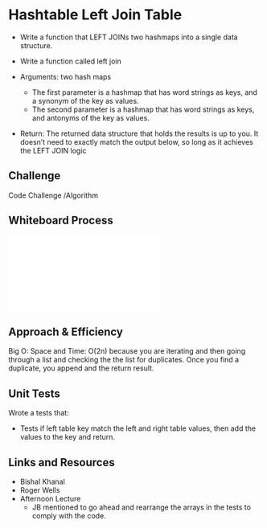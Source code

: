 
# Hashtable Left Join Table
<!-- Short summary or background information -->
- Write a function that LEFT JOINs two hashmaps into a single data structure.

- Write a function called left join
- Arguments: two hash maps
  - The first parameter is a hashmap that has word strings as keys, and a synonym of the key as values.
  - The second parameter is a hashmap that has word strings as keys, and antonyms of the key as values.
- Return: The returned data structure that holds the results is up to you. It doesn’t need to exactly match the output below, so long as it achieves the LEFT JOIN logic

## Challenge
<!-- Description of the challenge -->
Code Challenge /Algorithm

## Whiteboard Process

![Hashtable left join](README.md)

## Approach & Efficiency
<!-- What approach did you take? Why? What is the Big O space/time for this approach? -->

Big O:
Space and Time: O(2n) because you are iterating and then going through a list and checking the the list for duplicates. Once you find a duplicate, you append and the return result.

## Unit Tests
<!-- Description of each method publicly available to your Linked List -->

Wrote a tests that:

- Tests if left table key match the left and right table values, then add the values to the key and return.

## Links and Resources

- Bishal Khanal
- Roger Wells
- Afternoon Lecture
  - JB mentioned to go ahead and rearrange the arrays in the tests to comply with the code.
